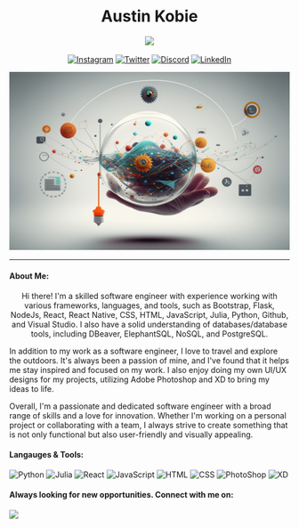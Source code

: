 <h1 style="color:D83553;" align="center"> Austin Kobie </h1>
<p align="center">
<img src="https://readme-typing-svg.demolab.com?font=Montserrat&pause=1000&color=D83553&center=true&width=435&lines=FullStack+SoftWare+Engineer;UI%2FUX+Designer;Constantly+Improving+my+craft;Open+for+work%2FNew+opportunities!"/>
</p>
<!-- Social icons -->
<p align="center">
<a href="https://www.instagram.com/austinkobie/"><img width="32px" alt="Instagram" title="Instagram" src="https://i.imgur.com/M6yBwxS.png"/></a>
<a href="https://twitter.com/AustinKobie"><img width="32px" alt="Twitter" title="Twitter" src="https://upload.wikimedia.org/wikipedia/commons/4/4f/Twitter-logo.svg"/></a>
<a href="https://discord.gg/H5bEg3sD"><img width="32px" alt="Discord" title="Discord" src="https://assets-global.website-files.com/6257adef93867e50d84d30e2/636e0a6a49cf127bf92de1e2_icon_clyde_blurple_RGB.png"/></a>
<a href="https://www.linkedin.com/in/austin-kobie/"><img width="32px" alt="LinkedIn" title="LinkedIn" src="https://upload.wikimedia.org/wikipedia/commons/thumb/c/ca/LinkedIn_logo_initials.png/800px-LinkedIn_logo_initials.png"/></a>
</p>

![](gitbanner.png)

---

<!--
**AustinKobie/AustinKobie** is a ✨ _special_ ✨ repository because its `README.md` (this file) appears on your GitHub profile.
-->

#### About Me:
<p align="center">Hi there! I'm a skilled software engineer with experience working with various frameworks, languages, and tools, such as Bootstrap, Flask, NodeJs, React, React Native, CSS, HTML, JavaScript, Julia, Python, Github, and Visual Studio. I also have a solid understanding of databases/database tools, including DBeaver, ElephantSQL, NoSQL, and PostgreSQL.

In addition to my work as a software engineer, I love to travel and explore the outdoors. It's always been a passion of mine, and I've found that it helps me stay inspired and focused on my work. I also enjoy doing my own UI/UX designs for my projects, utilizing Adobe Photoshop and XD to bring my ideas to life.

Overall, I'm a passionate and dedicated software engineer with a broad range of skills and a love for innovation. Whether I'm working on a personal project or collaborating with a team, I always strive to create something that is not only functional but also user-friendly and visually appealing.</p>

#### Langauges & Tools:
<p float="left">
<img width="32px" title="Python" src="https://cdn3.iconfinder.com/data/icons/logos-and-brands-adobe/512/267_Python-512.png"/>
<img width="32px" title="Julia" src="https://user-images.githubusercontent.com/2529329/47639358-7062af80-db37-11e8-8679-42b233b424fa.jpg">
<img width="32px" title="React" src="https://upload.wikimedia.org/wikipedia/commons/thumb/a/a7/React-icon.svg/1150px-React-icon.svg.png" />
<img width="32px" title="JavaScript" src="https://cdn.iconscout.com/icon/free/png-256/javascript-2038874-1720087.png" />
<img width="32px" title="HTML" src="https://cdn-icons-png.flaticon.com/512/1532/1532556.png" />
<img width="32px" title="CSS" src="https://www.kindpng.com/picc/m/464-4640184_css3-png-download-css-icon-transparent-png.png" />
<img width="32px" title="PhotoShop" src="https://encrypted-tbn0.gstatic.com/images?q=tbn:ANd9GcTirHxQzoWPUFgJlbSq2gVRsXZjZ_cxygZL7OKlpKk5DI_rWHQf4gGOFh_BKjKax2wb7OY&usqp=CAU" />
<img width="32px"  title="XD" src="https://upload.wikimedia.org/wikipedia/commons/thumb/c/c2/Adobe_XD_CC_icon.svg/2101px-Adobe_XD_CC_icon.svg.png" />
</p>

#### Always looking for new opportunities. Connect with me on:

<a href="https://www.linkedin.com/in/austin-kobie/"><img src="https://img.shields.io/badge/LinkedIn-blue?style=for-the-badge&logo=LinkedIn&logoColor=white"/></a>
